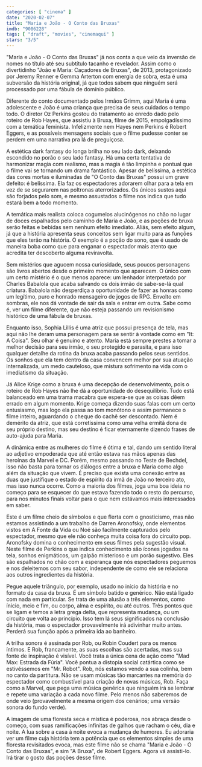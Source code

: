 ```yaml
---
categories: [ "cinema" ]
date: "2020-02-07"
title: "Maria e João - O Conto das Bruxas"
imdb: "9086228"
tags: [ "draft", "movies", "cinemaqui" ]
stars: "3/5"
---
```

"Maria e João - O Conto das Bruxas" já nos conta a que veio da inversão de nomes no título até seu subtítulo tacanho e revelador. Assim como o divertidinho "João e Maria: Caçadores de Bruxas", de 2013, protagonizado por  Jeremy Renner e Gemma Arterton com energia de sobra, esta é uma subversão da história original, já que todos sabem que ninguém será processado por uma fábula de domínio público.

Diferente do conto documentado pelos Irmãos Grimm, aqui Maria é uma adolescente e João é uma criança que precisa de seus cuidados o tempo todo. O diretor Oz Perkins gostou do tratamento ao enredo dado pelo roteiro de Rob Hayes, que assistiu à Bruxa, filme de 2015, empolgadíssimo com a temática feminista. Infelizmente nem Hayes nem Perkins é Robert Eggers, e as possíveis mensagens sociais que o filme pudesse conter se perdem em uma narrativa pra lá de preguiçosa.

A estética dark fantasy do longa brilha no seu lado dark, deixando escondido no porão o seu lado fantasy. Há uma certa tentativa de harmonizar magia com realismo, mas a magia é tão limpinha e pontual que o filme vai se tornando um drama fantástico. Apesar de belíssima, a estética das cores mortas e iluminadas de "O Conto das Bruxas" possui um grave defeito: é belíssima. Ela faz os espectadores adorarem olhar para a tela em vez de se segurarem nas poltronas aterrorizados. Os únicos sustos aqui são forjados pelo som, e mesmo assustados o filme nos indica que tudo estará bem a todo momento.

A temática mais realista coloca cogumelos alucinógenos no chão no lugar de doces espalhados pelo caminho de Maria e João, e as poções de bruxa serão feitas e bebidas sem nenhum efeito imediato. Aliás, sem efeito algum, já que a história apresenta seus conceitos sem ligar muito para as funções que eles terão na história. O exemplo é a poção do sono, que é usado de maneira boba como que para enganar o espectador mais atento que acredita ter descoberto alguma reviravolta.

Sem mistérios que agucem nossa curiosidade, seus poucos personagens são livros abertos desde o primeiro momento que aparecem. O único com um certo mistério é o que menos aparece: um lenhador interpretado por Charles Babalola que acaba salvando os dois irmão de sabe-se-lá qual criatura. Babalola não desperdiça a oportunidade de fazer as honras como um legítimo, puro e honrado mensageiro de jogos de RPG. Envolto em sombras, ele nos dá vontade de sair da sala e entrar em outra. Sabe como é, ver um filme diferente, que não esteja passando um revisionismo histórico de uma fábula de bruxas.

Enquanto isso, Sophia Lillis é uma atriz que possui presença de tela, mas aqui não lhe deram uma personagem para se sentir à vontade como em "It: A Coisa". Seu olhar é genuíno e atento. Maria está sempre prestes a tomar a melhor decisão para seu irmão, o seu protegido e parasita, e para isso qualquer detalhe da rotina da bruxa acaba passando pelos seus sentidos. Os sonhos que ela tem dentro da casa convencem melhor por sua atuação internalizada, um medo cauteloso, que mistura sofrimento na vida com o imediatismo da situação.

Já Alice Krige como a bruxa é uma decepção de desenvolvimento, pois o roteiro de Rob Hayes não lhe dá a oportunidade do desequilíbrio. Tudo está balanceado em uma trama macabra que espera-se que as coisas dêem errado em algum momento. Krige começa dizendo suas falas com um certo entusiasmo, mas logo ela passa ao tom monótono e assim permanece o filme inteiro, aguardando o cheque do cachê ser descontado. Nem é demérito da atriz, que está corretíssima como uma velha ermitã dona de seu próprio destino, mas seu destino é ficar eternamente dizendo frases de auto-ajuda para Maria.

A dinâmica entre as mulheres do filme é ótima e tal, dando um sentido literal ao adjetivo empoderada que até então estava nas mãos apenas das heroínas da Marvel e DC. Porém, mesmo passando no Teste de Bechdel, isso não basta para tornar os diálogos entre a bruxa e Maria como algo além da situação que vivem. É preciso que exista uma conexão entre as duas que justifique o estado de espírito da irmã de João no terceiro ato, mas isso nunca ocorre. Como a maioria dos filmes, joga uma boa ideia no começo para se esquecer do que estava fazendo todo o resto do percurso, para nos minutos finais voltar para o que nem estávamos mais interessados em saber.

Este é um filme cheio de símbolos e que flerta com o gnosticismo, mas não estamos assistindo a um trabalho de Darren Aronofsky, onde elementos vistos em A Fonte da Vida ou Noé são facilmente capturados pelo espectador, mesmo que ele não conheça muita coisa fora do circuito pop. Aronofsky domina o conhecimento em seus filmes pela sugestão visual. Neste filme de Perkins o que indica conhecimento são ícones jogados na tela, sonhos enigmáticos, um galpão misterioso e um porão sugestivo. Eles são espalhados no chão com a esperança que nós espectadores peguemos e nos deleitemos com seu sabor, independente de como ele se relaciona aos outros ingredientes da história.

Pegue aquele triângulo, por exemplo, usado no início da história e no formato da casa da bruxa. É um símbolo batido e genérico. Não está ligado com nada em particular. Se trata de uma alusão a três elementos, como ínicio, meio e fim, ou corpo, alma e espírito, ou até outros. Três pontos que se ligam e temos a letra grega delta, que representa mudança, ou um circuito que volta ao princípio. Isso tem lá seus significados na conclusão da história, mas o espectador provavelmente irá adivinhar muito antes. Perderá sua função após a primeira ida ao banheiro.

A trilha sonora é assinada por Rob, ou Robin Coudert para os menos íntimos. E Rob, francamente, as suas escolhas são acertadas, mas sua fonte de inspiração é visível. Você trata a única cena de ação como "Mad Max: Estrada da Fúria". Você pontua a distopia social catártica como se estivéssemos em "Mr. Robot". Rob, nós estamos vendo a sua colinha, bem no canto da partitura. Não se usam músicas tão marcantes na memória do espectador como combustível para criação de novas músicas, Rob. Faça como a Marvel, que pega uma música genérica que ninguém irá se lembrar e repete uma variação a cada novo filme. Pelo menos não saberemos de onde veio (provavelmente a mesma origem dos cenários; uma versão sonora do fundo verde).

A imagem de uma floresta seca e mística é poderosa, nos abraça desde o começo, com suas ramificações infinitas de galhos que racham o céu, dia e noite. A lua sobre a casa à noite evoca a mudança de humores. Eu adoraria ver um filme cuja história tem a potência que os elementos simples de uma floresta revisitados evoca, mas este filme não se chama "Maria e João - O Conto das Bruxas", e sim "A Bruxa", de Robert Eggers. Agora vá assisti-lo. Irá tirar o gosto das poções desse filme.
